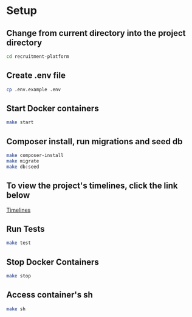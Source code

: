 # Setup

## Change from current directory into the project directory

```bash
cd recruitment-platform
```

## Create .env file

```bash
cp .env.example .env
```

## Start Docker containers

```bash
make start
```

## Composer install, run migrations and seed db

```bash
make composer-install
make migrate
make db:seed
```

## To view the project's timelines, click the link below

[Timelines](http://localhost:8000/timeline)

## Run Tests

```bash
make test
```

## Stop Docker Containers

```bash
make stop
```

## Access container's sh

```bash
make sh
```
